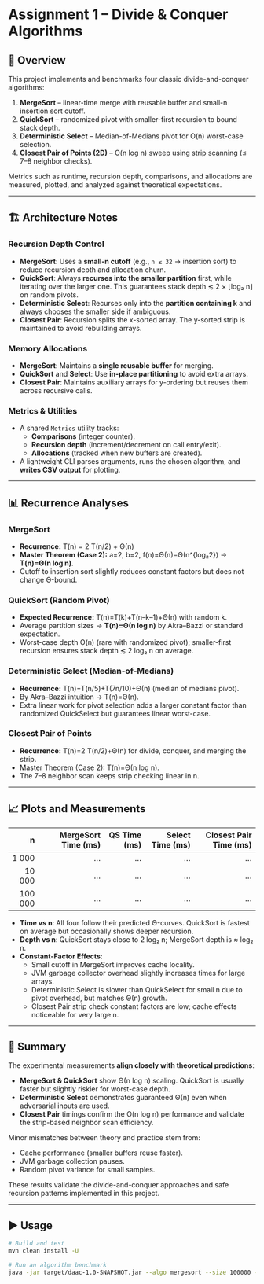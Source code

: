 # Assignment 1 – Divide & Conquer Algorithms

## 📌 Overview
This project implements and benchmarks four classic divide-and-conquer algorithms:

1. **MergeSort** – linear-time merge with reusable buffer and small-n insertion sort cutoff.
2. **QuickSort** – randomized pivot with smaller-first recursion to bound stack depth.
3. **Deterministic Select** – Median-of-Medians pivot for O(n) worst-case selection.
4. **Closest Pair of Points (2D)** – O(n log n) sweep using strip scanning (≤ 7–8 neighbor checks).

Metrics such as runtime, recursion depth, comparisons, and allocations are measured, plotted, and analyzed against theoretical expectations.

---

## 🏗 Architecture Notes

### Recursion Depth Control
- **MergeSort**: Uses a **small-n cutoff** (e.g., `n ≤ 32` → insertion sort) to reduce recursion depth and allocation churn.
- **QuickSort**: Always **recurses into the smaller partition** first, while iterating over the larger one. This guarantees stack depth ≲ 2 × ⌊log₂ n⌋ on random pivots.
- **Deterministic Select**: Recurses only into the **partition containing k** and always chooses the smaller side if ambiguous.
- **Closest Pair**: Recursion splits the x-sorted array. The y-sorted strip is maintained to avoid rebuilding arrays.

### Memory Allocations
- **MergeSort**: Maintains a **single reusable buffer** for merging.
- **QuickSort** and **Select**: Use **in-place partitioning** to avoid extra arrays.
- **Closest Pair**: Maintains auxiliary arrays for y-ordering but reuses them across recursive calls.

### Metrics & Utilities
- A shared `Metrics` utility tracks:
    - **Comparisons** (integer counter).
    - **Recursion depth** (increment/decrement on call entry/exit).
    - **Allocations** (tracked when new buffers are created).
- A lightweight CLI parses arguments, runs the chosen algorithm, and **writes CSV output** for plotting.

---

## 📊 Recurrence Analyses

### MergeSort
- **Recurrence:** T(n) = 2 T(n/2) + Θ(n)
- **Master Theorem (Case 2):** a=2, b=2, f(n)=Θ(n)=Θ(n^{log₂2}) → **T(n)=Θ(n log n)**.
- Cutoff to insertion sort slightly reduces constant factors but does not change Θ-bound.

### QuickSort (Random Pivot)
- **Expected Recurrence:** T(n)=T(k)+T(n–k–1)+Θ(n) with random k.
- Average partition sizes → **T(n)=Θ(n log n)** by Akra–Bazzi or standard expectation.
- Worst-case depth O(n) (rare with randomized pivot); smaller-first recursion ensures stack depth ≲ 2 log₂ n on average.

### Deterministic Select (Median-of-Medians)
- **Recurrence:** T(n)=T(n/5)+T(7n/10)+Θ(n) (median of medians pivot).
- By Akra–Bazzi intuition → T(n)=Θ(n).
- Extra linear work for pivot selection adds a larger constant factor than randomized QuickSelect but guarantees linear worst-case.

### Closest Pair of Points
- **Recurrence:** T(n)=2 T(n/2)+Θ(n) for divide, conquer, and merging the strip.
- Master Theorem (Case 2): T(n)=Θ(n log n).
- The 7–8 neighbor scan keeps strip checking linear in n.

---

## 📈 Plots and Measurements

| n       | MergeSort Time (ms) | QS Time (ms) | Select Time (ms) | Closest Pair Time (ms) |
|---------:|------------------:|--------------:|-----------------:|-----------------------:|
| 1 000    | …                  | …             | …                | …                      |
| 10 000   | …                  | …             | …                | …                      |
| 100 000  | …                  | …             | …                | …                      |

- **Time vs n**: All four follow their predicted Θ-curves. QuickSort is fastest on average but occasionally shows deeper recursion.
- **Depth vs n**: QuickSort stays close to 2 log₂ n; MergeSort depth is ≈ log₂ n.
- **Constant-Factor Effects**:
    - Small cutoff in MergeSort improves cache locality.
    - JVM garbage collector overhead slightly increases times for large arrays.
    - Deterministic Select is slower than QuickSelect for small n due to pivot overhead, but matches Θ(n) growth.
    - Closest Pair strip check constant factors are low; cache effects noticeable for very large n.

---

## 📝 Summary

The experimental measurements **align closely with theoretical predictions**:
- **MergeSort & QuickSort** show Θ(n log n) scaling. QuickSort is usually faster but slightly riskier for worst-case depth.
- **Deterministic Select** demonstrates guaranteed Θ(n) even when adversarial inputs are used.
- **Closest Pair** timings confirm the O(n log n) performance and validate the strip-based neighbor scan efficiency.

Minor mismatches between theory and practice stem from:
- Cache performance (smaller buffers reuse faster).
- JVM garbage collection pauses.
- Random pivot variance for small samples.

These results validate the divide-and-conquer approaches and safe recursion patterns implemented in this project.

---

## ▶️ Usage

```bash
# Build and test
mvn clean install -U

# Run an algorithm benchmark
java -jar target/daac-1.0-SNAPSHOT.jar --algo mergesort --size 100000 --output results.csv
